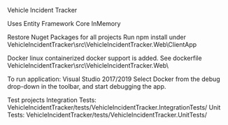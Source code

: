 
Vehicle Incident Tracker

Uses Entity Framework Core InMemory

Restore Nuget Packages for all projects
Run npm install under VehicleIncidentTracker\src\VehicleIncidentTracker.Web\ClientApp

Docker linux containerized docker support is added. See dockerfile VehicleIncidentTracker\src\VehicleIncidentTracker.Web\

To run application:
Visual Studio 2017/2019 
Select Docker from the debug drop-down in the toolbar, and start debugging the app.

Test projects
Integration Tests: VehicleIncidentTracker/tests/VehicleIncidentTracker.IntegrationTests/
Unit Tests: VehicleIncidentTracker/tests/VehicleIncidentTracker.UnitTests/

